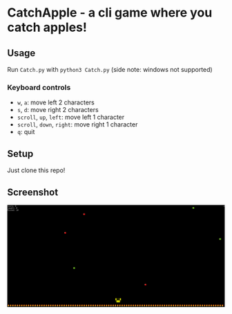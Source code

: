 # CatchApple - a cli game where you catch apples!
## Usage
Run `Catch.py` with `python3 Catch.py` (side note: windows not supported)  
### Keyboard controls
- `w`, `a`: move left 2 characters
- `s`, `d`: move right 2 characters
- `scroll`, `up`, `left`: move left 1 character
- `scroll`, `down`, `right`: move right 1 character 
- `q`: quit
## Setup
Just clone this repo!
## Screenshot
![screenshot](Demo.png)